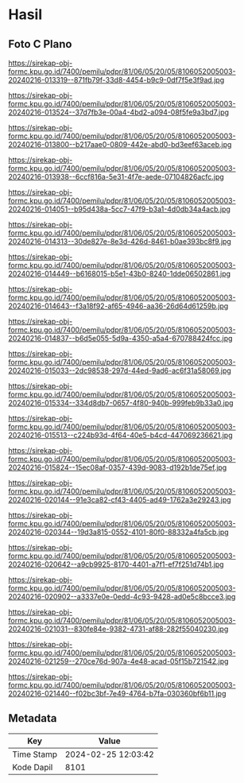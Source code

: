 # Hasil

## Foto C Plano

https://sirekap-obj-formc.kpu.go.id/7400/pemilu/pdpr/81/06/05/20/05/8106052005003-20240216-013319--871fb79f-33d8-4454-b9c9-0df7f5e3f9ad.jpg

https://sirekap-obj-formc.kpu.go.id/7400/pemilu/pdpr/81/06/05/20/05/8106052005003-20240216-013524--37d7fb3e-00a4-4bd2-a094-08f5fe9a3bd7.jpg

https://sirekap-obj-formc.kpu.go.id/7400/pemilu/pdpr/81/06/05/20/05/8106052005003-20240216-013800--b217aae0-0809-442e-abd0-bd3eef63aceb.jpg

https://sirekap-obj-formc.kpu.go.id/7400/pemilu/pdpr/81/06/05/20/05/8106052005003-20240216-013938--6ccf816a-5e31-4f7e-aede-07104826acfc.jpg

https://sirekap-obj-formc.kpu.go.id/7400/pemilu/pdpr/81/06/05/20/05/8106052005003-20240216-014051--b95d438a-5cc7-47f9-b3a1-4d0db34a4acb.jpg

https://sirekap-obj-formc.kpu.go.id/7400/pemilu/pdpr/81/06/05/20/05/8106052005003-20240216-014313--30de827e-8e3d-426d-8461-b0ae393bc8f9.jpg

https://sirekap-obj-formc.kpu.go.id/7400/pemilu/pdpr/81/06/05/20/05/8106052005003-20240216-014449--b6168015-b5e1-43b0-8240-1dde06502861.jpg

https://sirekap-obj-formc.kpu.go.id/7400/pemilu/pdpr/81/06/05/20/05/8106052005003-20240216-014643--f3a18f92-af65-4946-aa36-26d64d61259b.jpg

https://sirekap-obj-formc.kpu.go.id/7400/pemilu/pdpr/81/06/05/20/05/8106052005003-20240216-014837--b6d5e055-5d9a-4350-a5a4-670788424fcc.jpg

https://sirekap-obj-formc.kpu.go.id/7400/pemilu/pdpr/81/06/05/20/05/8106052005003-20240216-015033--2dc98538-297d-44ed-9ad6-ac6f31a58069.jpg

https://sirekap-obj-formc.kpu.go.id/7400/pemilu/pdpr/81/06/05/20/05/8106052005003-20240216-015334--334d8db7-0657-4f80-940b-999feb9b33a0.jpg

https://sirekap-obj-formc.kpu.go.id/7400/pemilu/pdpr/81/06/05/20/05/8106052005003-20240216-015513--c224b93d-4f64-40e5-b4cd-447069236621.jpg

https://sirekap-obj-formc.kpu.go.id/7400/pemilu/pdpr/81/06/05/20/05/8106052005003-20240216-015824--15ec08af-0357-439d-9083-d192b1de75ef.jpg

https://sirekap-obj-formc.kpu.go.id/7400/pemilu/pdpr/81/06/05/20/05/8106052005003-20240216-020144--91e3ca82-cf43-4405-ad49-1762a3e29243.jpg

https://sirekap-obj-formc.kpu.go.id/7400/pemilu/pdpr/81/06/05/20/05/8106052005003-20240216-020344--19d3a815-0552-4101-80f0-88332a4fa5cb.jpg

https://sirekap-obj-formc.kpu.go.id/7400/pemilu/pdpr/81/06/05/20/05/8106052005003-20240216-020642--a9cb9925-8170-4401-a7f1-ef7f251d74b1.jpg

https://sirekap-obj-formc.kpu.go.id/7400/pemilu/pdpr/81/06/05/20/05/8106052005003-20240216-020902--a3337e0e-0edd-4c93-9428-ad0e5c8bcce3.jpg

https://sirekap-obj-formc.kpu.go.id/7400/pemilu/pdpr/81/06/05/20/05/8106052005003-20240216-021031--830fe84e-9382-4731-af88-282f55040230.jpg

https://sirekap-obj-formc.kpu.go.id/7400/pemilu/pdpr/81/06/05/20/05/8106052005003-20240216-021259--270ce76d-907a-4e48-acad-05f15b721542.jpg

https://sirekap-obj-formc.kpu.go.id/7400/pemilu/pdpr/81/06/05/20/05/8106052005003-20240216-021440--f02bc3bf-7e49-4764-b7fa-030360bf6b11.jpg


## Metadata

| Key        | Value               |
| ---------- | ------------------- |
| Time Stamp | 2024-02-25 12:03:42 |
| Kode Dapil | 8101                |



